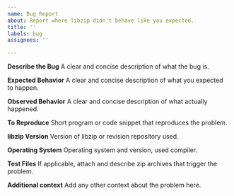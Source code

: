 ```yaml
---
name: Bug Report
about: Report where libzip didn't behave like you expected.
title: ''
labels: bug
assignees: ''

---
```


**Describe the Bug**
A clear and concise description of what the bug is.

**Expected Behavior**
A clear and concise description of what you expected to happen.

**Observed Behavior**
A clear and concise description of what actually happened.

**To Reproduce**
Short program or code snippet that reproduces the problem.

**libzip Version**
Version of libzip or revision repository used.

**Operating System**
Operating system and version, used compiler.

**Test Files**
If applicable, attach and describe zip archives that trigger the problem.

**Additional context**
Add any other context about the problem here.
